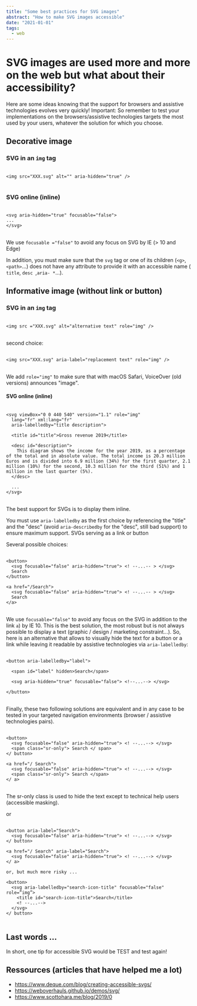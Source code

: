 ```yaml
---
title: "Some best practices for SVG images"
abstract: "How to make SVG images accessible"
date: "2021-01-01"
tags:
  - web
---
```


# SVG images are used more and more on the web but what about their accessibility?

Here are some ideas knowing that the support for browsers and assistive technologies evolves very quickly!
Important: So remember to test your implementations on the browsers/assistive technologies targets the most used by your users, whatever the solution for which you choose.

## Decorative image

### SVG in an `img` tag
<pre> <code class="html">
&lt;img src="XXX.svg" alt="" aria-hidden="true" /&gt;
</code> </pre>

### SVG online (inline)
<pre> <code class="html">
&lt;svg aria-hidden="true" focusable="false"&gt;
...
&lt;/svg&gt;
</code> </pre>

We use `focusable ="false"` to avoid any focus on SVG by <abbr>IE</abbr> (> 10 and Edge)

In addition, you must make sure that the `svg` tag or one of its children (`<g>`,`<path>`...) does not have any attribute to provide it with an accessible name (` title`, `desc `,` aria- * `…).

## Informative image (without link or button)

### SVG in an `img` tag
<pre> <code class="html">
&lt;img src ="XXX.svg" alt="alternative text" role="img" /&gt;
</code> </pre>

second choice:
<pre> <code class="html">
&lt;img src="XXX.svg" aria-label="replacement text" role="img" /&gt;
</code> </pre>

We add `role="img"` to make sure that with macOS Safari, VoiceOver (old versions) announces "image".

#### SVG online (inline)
<pre> <code class="html">
&lt;svg viewBox="0 0 440 540" version="1.1" role="img"
  lang="fr" xml:lang="fr"
  aria-labelledby="title description"&gt;

  &lt;title id="title"&gt;Gross revenue 2019&lt;/title&gt;

  &lt;desc id="description"&gt;
    This diagram shows the income for the year 2019, as a percentage of the total and in absolute value. The total income is 20.3 million Euros and is divided into 6.9 million (34%) for the first quarter, 2.1 million (10%) for the second, 10.3 million for the third (51%) and 1 million in the last quarter (5%).
  &lt;/desc&gt;

  ...
&lt;/svg&gt;
</code> </pre>

The best support for SVGs is to display them inline.

You must use `aria-labelledby` as the first choice by referencing the "title" and the "desc" (avoid `aria-describedby` for the "desc", still bad support) to ensure maximum support.
SVGs serving as a link or button

Several possible choices:

<pre> <code class="html">
&lt;button&gt;
  &lt;svg focusable="false" aria-hidden="true"&gt; &lt;! --...-- &gt; &lt;/svg&gt;
  Search
&lt;/button&gt;

&lt;a href="/Search"&gt;
  &lt;svg focusable="false" aria-hidden="true"&gt; &lt;! --...-- &gt; &lt;/svg&gt;
  Search
&lt;/a&gt;
</code> </pre>

We use `focusable="false"` to avoid any focus on the SVG in addition to the link `a`) by IE 10.
This is the best solution, the most robust but is not always possible to display a text (graphic / design / marketing constraint...).
So, here is an alternative that allows to visually hide the text for a button or a link while leaving it readable by assistive technologies via `aria-labelledby`:

<pre> <code class="html">
&lt;button aria-labelledby="label"&gt;

  &lt;span id="label" hidden&gt;Search&lt;/span&gt;

  &lt;svg aria-hidden="true" focusable="false"&gt; &lt;!--...--&gt; &lt;/svg&gt;

&lt;/button&gt;
</code> </pre>

Finally, these two following solutions are equivalent and in any case to be tested in your targeted navigation environments (browser / assistive technologies pairs).

<pre> <code class="html">
&lt;button&gt;
  &lt;svg focusable="false" aria-hidden="true"&gt; &lt;! --...--&gt; &lt;/svg&gt;
  &lt;span class="sr-only"&gt; Search &lt;/ span&gt;
&lt;/ button&gt;

&lt;a href="/ Search"&gt;
  &lt;svg focusable="false" aria-hidden="true"&gt; &lt;! --...--&gt; &lt;/svg&gt;
  &lt;span class="sr-only"&gt; Search &lt;/span&gt;
&lt;/ a&gt;
</code> </pre>

The sr-only class is used to hide the text except to technical help users (accessible masking).

or

<pre> <code class="html">
&lt;button aria-label="Search"&gt;
  &lt;svg focusable="false" aria-hidden="true"&gt; &lt;! --...--&gt; &lt;/svg&gt;
&lt;/ button&gt;

&lt;a href="/ Search" aria-label="Search"&gt;
  &lt;svg focusable="false" aria-hidden="true"&gt; &lt;! --...--&gt; &lt;/svg&gt;
&lt;/ a&gt;

or, but much more risky ...

&lt;button&gt;
  &lt;svg aria-labelledby="search-icon-title" focusable="false" role=”img”&gt;
    &lt;title id="search-icon-title"&gt;Search&lt;/title&gt;
    &lt;! --...--&gt;
  &lt;/svg&gt;
&lt;/ button&gt;
</code> </pre>

## Last words ...

In short, one tip for accessible SVG would be TEST and test again!

## Ressources (articles that have helped me a lot)

- https://www.deque.com/blog/creating-accessible-svgs/
- https://weboverhauls.github.io/demos/svg/
- https://www.scottohara.me/blog/2019/0